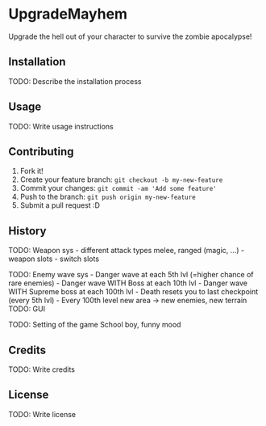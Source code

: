 # UpgradeMayhem

Upgrade the hell out of your character to survive the zombie apocalypse!

## Installation

TODO: Describe the installation process

## Usage

TODO: Write usage instructions

## Contributing

1. Fork it!
2. Create your feature branch: `git checkout -b my-new-feature`
3. Commit your changes: `git commit -am 'Add some feature'`
4. Push to the branch: `git push origin my-new-feature`
5. Submit a pull request :D

## History

TODO: Weapon sys
	- different attack types melee, ranged (magic, ...)
	- weapon slots
	- switch slots

TODO: Enemy wave sys
	- Danger wave at each 5th lvl (=higher chance of rare enemies)
	- Danger wave WITH Boss at each 10th lvl
	- Danger wave WITH Supreme boss at each 100th lvl
	- Death resets you to last checkpoint (every 5th lvl)
	- Every 100th level new area -> new enemies, new terrain
TODO: GUI

TODO: Setting of the game
	School boy, funny mood

## Credits

TODO: Write credits

## License

TODO: Write license
